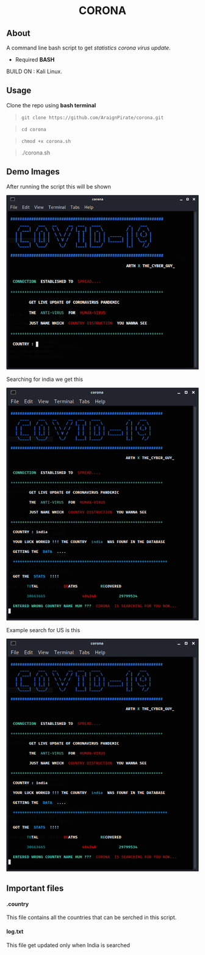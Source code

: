 <h1 align="center">CORONA</h1>

## About

A command line bash script to get *statistics corona virus update*.

- Required **BASH**

BUILD ON : Kali Linux.

## Usage

Clone the repo using **bash terminal**

> `git clone https://github.com/AraignPirate/corona.git`

> `cd corona`

> `chmod +x corona.sh`

> ./corona.sh

## Demo Images

After running the script this will be shown

![First Image](https://github.com/AraignPirate/corona/blob/master/Demo/corona_first.png)

Searching for india we get this

![India stat search](https://github.com/AraignPirate/corona/blob/master/Demo/corona_2.png)

Example search for US is this

![us stat search](https://github.com/AraignPirate/corona/blob/master/Demo/corona_2.png)

## Important files

#### .country

This file contains all the countries that can be serched in this script.

#### log.txt

This file get updated only when India is searched

